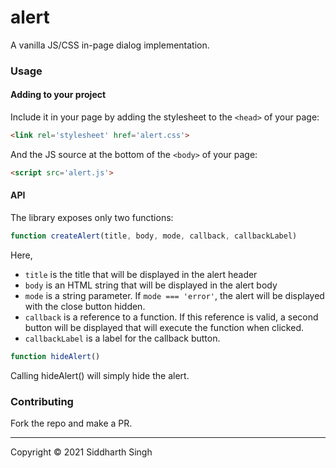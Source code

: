 # alert

A vanilla JS/CSS in-page dialog implementation.

### Usage

#### Adding to your project

Include it in your page by adding the stylesheet to the `<head>` of your page:
```html
<link rel='stylesheet' href='alert.css'>
```
And the JS source at the bottom of the `<body>` of your page:
```html
<script src='alert.js'>
```

#### API

The library exposes only two functions:
```js
function createAlert(title, body, mode, callback, callbackLabel)
```
Here,
* `title` is the title that will be displayed in the alert header
* `body` is an HTML string that will be displayed in the alert body
* `mode` is a string parameter. If `mode === 'error'`, the alert will be displayed with the close button hidden.
* `callback` is a reference to a function. If this reference is valid, a second button will be displayed that will execute the function when clicked.
* `callbackLabel` is a label for the callback button.

```js
function hideAlert()
```
Calling hideAlert() will simply hide the alert.

### Contributing
Fork the repo and make a PR.

---

Copyright © 2021 Siddharth Singh